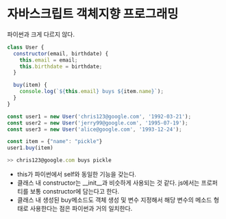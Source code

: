 # 자바스크립트 객체지향 프로그래밍
파이썬과 크게 다르지 않다.
```javascript
class User {
  constructor(email, birthdate) {
    this.email = email;
    this.birthdate = birthdate;
  }

  buy(item) {
    console.log(`${this.email} buys ${item.name}`);
  }
}

const user1 = new User('chris123@google.com', '1992-03-21');
const user2 = new User('jerry99@google.com', '1995-07-19');
const user3 = new User('alice@google.com', '1993-12-24');

const item = {"name": "pickle"}
user1.buy(item)

>> chris123@google.com buys pickle
```
- this가 파이썬에서 self와 동일한 기능을 갖는다.
- 클래스 내 constructor는 __init__과 비슷하게 사용되는 것 같다. js에서는 프로퍼티를 보통 constructor에 담는다고 한다.
- 클래스 내 생성된 buy메소드도 객체 생성 및 변수 지정해서 해당 변수의 메소드 형태로 사용한다는 점은 파이썬과 거의 일치한다.